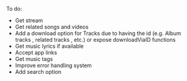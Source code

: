 To do:

-   Get stream
-   Get related songs and videos
-   Add a download option for Tracks due to having the id (e.g. Album tracks , related tracks , etc.) or expose downloadViaID functions
-   Get music lyrics if available
-   Accept app links
-   Get music tags
-   Improve error handling system
-   Add search option
